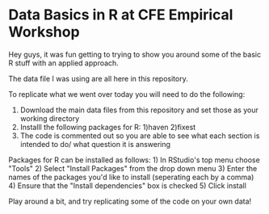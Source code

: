 # Data Basics in R at CFE Empirical Workshop 


Hey guys, it was fun getting to trying to show you around some of the basic R stuff with an applied approach. 

The data file I was using are all here in this repository.

To replicate what we went over today you will need to do the following:
   1) Download the main data files from this repository and set those as your working directory
   2) Installl the following packages for R:
        1)haven
        2)fixest
   3) The code is commented out so you are able to see what each section is intended to do/ what question it is answering

Packages for R can be installed as follows:
    1) In RStudio's top menu choose "Tools"
    2) Select "Install Packages" from the drop down menu
    3) Enter the names of the packages you'd like to install (seperating each by a comma)
    4) Ensure that the "Install dependencies" box is checked
    5) Click install
    
Play around a bit, and try replicating some of the code on your own data!
